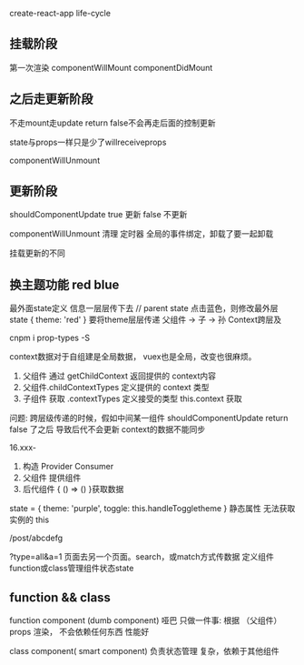 create-react-app life-cycle
## 挂载阶段
第一次渲染
componentWillMount
componentDidMount

## 之后走更新阶段
不走mount走update
return false不会再走后面的控制更新

state与props一样只是少了willreceiveprops

componentWillUnmount

## 更新阶段

shouldComponentUpdate
true 更新
false 不更新

componentWillUnmount
清理
定时器
全局的事件绑定，卸载了要一起卸载

挂载更新的不同

## 换主题功能 red blue
最外面state定义 信息一层层传下去
// parent state 点击蓝色，则修改最外层state
{
    theme: 'red'
}
要将theme层层传递
父组件 -> 子 -> 孙
Context跨层及

cnpm i prop-types -S

context数据对于自组建是全局数据， vuex也是全局，改变也很麻烦。
1. 父组件 通过 getChildContext 返回提供的 context内容
2. 父组件.childContextTypes 定义提供的 context 类型
3. 子组件 获取 .contextTypes 定义接受的类型 this.context 获取


问题:
跨层级传递的时候，假如中间某一组件 shouldComponentUpdate return false 了之后 导致后代不会更新 context的数据不能同步

16.xxx-
1. 构造 Provider Consumer
2. 父组件 <Provider value={} /> 提供组件
3. 后代组件 <Consumer>{ () => () }</Consumer>获取数据

state = {
    theme: 'purple',
    toggle: this.handleToggletheme
}
静态属性 无法获取 实例的 this

/post/abcdefg

?type=all&a=1
页面去另一个页面。search，或match方式传数据
定义组件 function或class管理组件状态state

## function && class 
function component (dumb component) 哑巴 只做一件事: 根据 （父组件）props 渲染， 不会依赖任何东西 性能好

class component( smart component) 负责状态管理  复杂，依赖于其他组件
